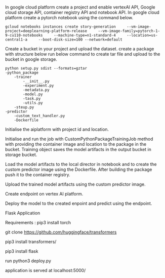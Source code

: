 In google cloud platform create a project and enable vertexAI API, Google cloud storage API, container registry API and notebook API. 
In google cloud platform create a pytorch notebook using the command below.

	gcloud notebooks instances create story-generation     --vm-image-project=deeplearning-platform-release     --vm-image-family=pytorch-1-9-cu110-notebooks     --machine-type=n1-standard-4     --location=us-central1-a     --boot-disk-size=100 --network=default
	
Create a bucket in your project and upload the dataset.
create a package with structure below run below command to create tar file and  upload to the bucket in google storage.

	python setup.py sdist --formats=gztar 
	-python_package
		-trainer
			-__init__.py
			-experiment.py
			-metadata.py
			-model.py
			-task.py
			-utils.py
		-steup.py
	-predictor
		-custom_text_handler.py
		-Dockerfile

Initialise the aiplatform with project id and location.

Initialise and run the job with CustomPythonPackageTrainingJob method with providing the container image and location to the package in the bucket. Training object saves the model artifacts in the output bucket in storage bucket.

Load the model artifacts to the local director in notebook and to create the custom predictor image using the Dockerfile. After building the package push it to the container registry.

Upload the trained model artifacts using the custom predictor image.

Create endpoint on vertex AI platform.

Deploy the model to the created enpoint and predict using the endpoint. 

Flask Application

Requirements :
pip3 install torch

git clone https://github.com/huggingface/transformers

pip3 install transformers/

pip3 install flask

run python3 deploy.py

application is served at localhost:5000/






